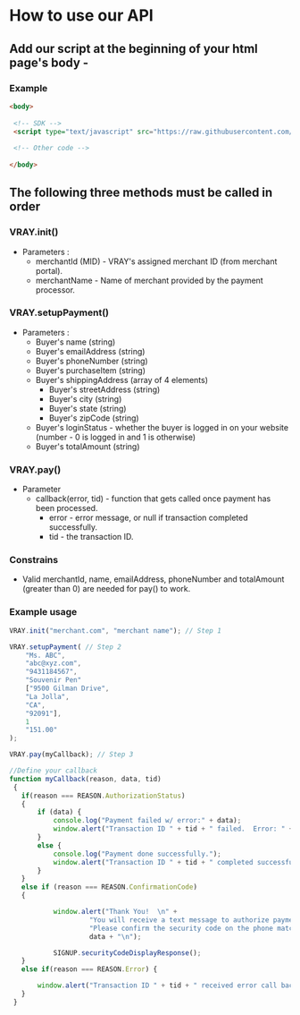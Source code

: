# How to use our API #

## Add our script at the beginning of your html page's body - ##

### Example ###

```html
<body>
 
 <!-- SDK -->
 <script type="text/javascript" src="https://raw.githubusercontent.com/VrayInc/Browser-SDK/master/v.0.2/vray-browser-sdk.js"></script>
 
 <!-- Other code -->
 
</body>
```

## The following three methods must be called in order ##

### VRAY.init() ###

* Parameters : 
  * merchantId (MID) - VRAY's assigned merchant ID (from merchant portal).
  * merchantName - Name of merchant provided by the payment processor.
  
### VRAY.setupPayment() ###

* Parameters :
  * Buyer's name (string)
  * Buyer's emailAddress (string)
  * Buyer's phoneNumber (string)
  * Buyer's purchaseItem (string)
  * Buyer's shippingAddress (array of 4 elements)
    * Buyer's streetAddress (string)
    * Buyer's city (string)
    * Buyer's state (string)
    * Buyer's zipCode (string)
  * Buyer's loginStatus - whether the buyer is logged in on your website (number - 0 is logged in and 1 is otherwise)  
  * Buyer's totalAmount (string)
  
 ### VRAY.pay() ###
 
 * Parameter
   * callback(error, tid) - function that gets called once payment has been processed.
     + error - error message, or null if transaction completed successfully.
     + tid - the transaction ID.
    
 ### Constrains ###
 * Valid merchantId, name, emailAddress, phoneNumber and totalAmount (greater than 0) are needed for pay() to work.

### Example usage ###

```javascript
VRAY.init("merchant.com", "merchant name"); // Step 1

VRAY.setupPayment( // Step 2
    "Ms. ABC",
    "abc@xyz.com",
    "9431184567",
    "Souvenir Pen"
    ["9500 Gilman Drive",
    "La Jolla",
    "CA",
    "92091"],
    1
    "151.00"
);

VRAY.pay(myCallback); // Step 3

//Define your callback
function myCallback(reason, data, tid) 
 {
   if(reason === REASON.AuthorizationStatus) 
   {
       if (data) {
           console.log("Payment failed w/ error:" + data);
           window.alert("Transaction ID " + tid + " failed.  Error: " + error);
       }
       else {
           console.log("Payment done successfully.");
           window.alert("Transaction ID " + tid + " completed successful.");
       }
   }
   else if (reason === REASON.ConfirmationCode) 
   {

           window.alert("Thank You!  \n" + 
                    "You will receive a text message to authorize payment on your mobile phone.\n" + 
                    "Please confirm the security code on the phone matches this one: " + 
                    data + "\n");

           SIGNUP.securityCodeDisplayResponse();
   }
   else if(reason === REASON.Error) {

       window.alert("Transaction ID " + tid + " received error call back = " + error);
   }
 }
